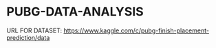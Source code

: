 # PUBG-DATA-ANALYSIS

URL FOR DATASET:
https://www.kaggle.com/c/pubg-finish-placement-prediction/data
